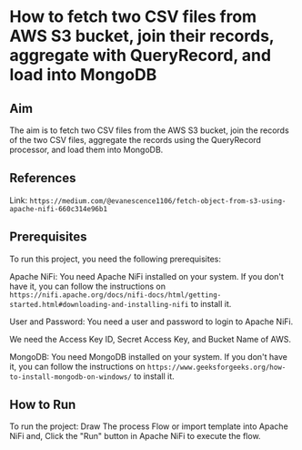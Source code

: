 # How to fetch two CSV files from AWS S3 bucket, join their records, aggregate with QueryRecord, and load into MongoDB

## Aim

The aim is to fetch two CSV files from the AWS S3 bucket, join the records of the two CSV files, aggregate the records using the QueryRecord processor, and load them into MongoDB.

## References

Link: `https://medium.com/@evanescence1106/fetch-object-from-s3-using-apache-nifi-660c314e96b1`

## Prerequisites

To run this project, you need the following prerequisites:

Apache NiFi: You need Apache NiFi installed on your system. If you don't have it, you can follow the instructions on `https://nifi.apache.org/docs/nifi-docs/html/getting-started.html#downloading-and-installing-nifi` to install it.

User and Password: You need a user and password to login to Apache NiFi.

We need the Access Key ID, Secret Access Key, and Bucket Name of AWS.

MongoDB: You need MongoDB installed on your system. If you don't have it, you can follow the instructions on `https://www.geeksforgeeks.org/how-to-install-mongodb-on-windows/` to install it.


## How to Run

To run the project:
Draw The process Flow or import template into Apache NiFi and, 
Click the "Run" button in Apache NiFi to execute the flow.

